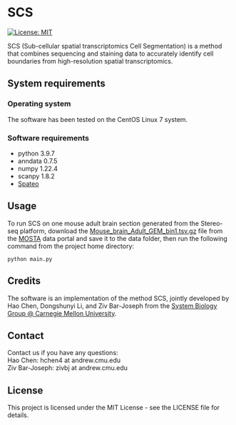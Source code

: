 # SCS
[![License: MIT](https://img.shields.io/badge/License-MIT-yellow.svg)](https://opensource.org/licenses/MIT)

SCS (Sub-cellular spatial transcriptomics Cell Segmentation) is a method that combines sequencing and staining data to accurately identify cell boundaries from high-resolution spatial transcriptomics.

## System requirements
### Operating system
The software has been tested on the CentOS Linux 7 system.

### Software requirements
- python 3.9.7</br>
- anndata 0.7.5</br>
- numpy 1.22.4</br>
- scanpy 1.8.2</br>
- [Spateo](https://spateo-release.readthedocs.io/en/latest/installation.html)

## Usage
To run SCS on one mouse adult brain section generated from the Stereo-seq platform, download the [Mouse_brain_Adult_GEM_bin1.tsv.gz](https://ftp.cngb.org/pub/SciRAID/stomics/STDS0000058/Bin1_matrix/Mouse_brain_Adult_GEM_bin1.tsv.gz) file from the [MOSTA](https://db.cngb.org/stomics/mosta/download.html) data portal and save it to the data folder, then run the following command from the project home directory:
```
python main.py
```

## Credits
The software is an implementation of the method SCS, jointly developed by Hao Chen, Dongshunyi Li, and Ziv Bar-Joseph from the [System Biology Group @ Carnegie Mellon University](http://sb.cs.cmu.edu/).

## Contact
Contact us if you have any questions:</br>
Hao Chen: hchen4 at andrew.cmu.edu</br>
Ziv Bar-Joseph: zivbj at andrew.cmu.edu</br>

## License
This project is licensed under the MIT License - see the LICENSE file for details.
